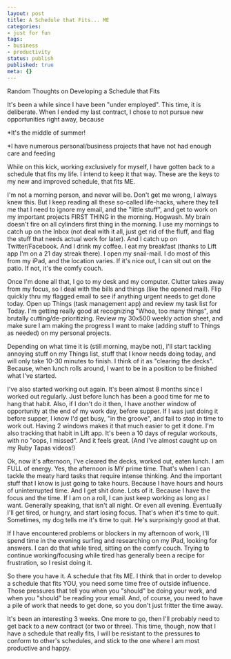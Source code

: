 ```yaml
---
layout: post
title: A Schedule that Fits... ME
categories:
- just for fun
tags:
- business
- productivity
status: publish
published: true
meta: {}
---
```


Random Thoughts on Developing a Schedule that Fits


It's been a while since I have been "under employed".  This time, it is deliberate. When I ended my last contract, I chose to not pursue new opportunities right away, because


*It's the middle of summer!


*I have numerous personal/business projects that have not had enough care and feeding


While on this kick, working exclusively for myself, I have gotten back to a schedule that fits my life.  I intend to keep it that way.  These are the keys to my new and improved schedule, that fits ME.


I'm not a morning person, and never will be. Don't get me wrong, I always knew this.  But I keep reading all these so-called life-hacks, where they tell me that I need to ignore my email, and the "little stuff", and get to work on my important projects FIRST THING in the morning.  Hogwash.  My brain doesn't fire on all cylinders first thing in the morning.  I use my mornings to catch up on the Inbox (not deal with it all, just get rid of the fluff, and flag the stuff that needs actual work for later).  And I catch up on Twitter/Facebook.  And I drink my coffee.  I eat my breakfast (thanks to Lift app I'm on a 21 day streak there). I open my snail-mail. I do most of this from my iPad, and the location varies. If it's nice out, I can sit out on the patio. If not, it's the comfy couch.


Once I'm done all that, I go to my desk and my computer.  Clutter takes away from my focus, so I deal with the bills and things (like the opened mail). Flip quickly thru my flagged email to see if anything urgent needs to get done today.  Open up Things (task management app) and review my task list for Today.  I'm getting really good at recognizing "Whoa, too many things", and brutally cutting/de-prioritizing.  Review my 30x500 weekly action sheet, and make sure I am making the progress I want to make (adding stuff to Things as needed) on my personal projects.


Depending on what time it is (still morning, maybe not), I'll start tackling annoying stuff on my Things list, stuff that I know needs doing today, and will only take 10-30 minutes to finish.  I think of it as "clearing the decks".  Because, when lunch rolls around, I want to be in a position to be finished what I've started.


I've also started working out again.  It's been almost 8 months since I worked out regularly.  Just before lunch has been a good time for me to hang that habit.  Also, if I don't do it then, I have another window of opportunity at the end of my work day, before supper.  If I was just doing it before supper, I know I'd get busy, "in the groove", and fail to stop in time to work out.  Having 2 windows makes it that much easier to get it done.  I'm also tracking that habit in Lift app. It's been a 10 days of regular workouts, with no "oops, I missed".  And it feels great. (And I've almost caught up on my Ruby Tapas videos!)


Ok, now it's afternoon, I've cleared the decks, worked out, eaten lunch. I am FULL of energy. Yes, the afternoon is MY prime time. That's when I can tackle the meaty hard tasks that require intense thinking. And the important stuff that I know is just going to take hours. Because I have hours and hours of uninterrupted time. And I get shit done. Lots of it. Because I have the focus and the time. If I am on a roll, I can just keep working as long as I want. Generally speaking, that isn't all night.  Or even all evening. Eventually I'll get tired, or hungry, and start losing focus.  That's when it's time to quit. Sometimes, my dog tells me it's time to quit.  He's surprisingly good at that.


If I have encountered problems or blockers in my afternoon of work, I'll spend time in the evening surfing and researching on my iPad, looking for answers. I can do that while tired, sitting on the comfy couch. Trying to continue working/focusing while tired has generally been a recipe for frustration, so I resist doing it.


So there you have it.  A schedule that fits ME.  I think that in order to develop a schedule that fits YOU, you need some time free of outside influence.  Those pressures that tell you when you "should" be doing your work, and when you "should" be reading your email.  And, of course, you need to have a pile of work that needs to get done, so you don't just fritter the time away.


It's been an interesting 3 weeks.  One more to go, then I'll probably need to get back to a new contract (or two or three).  This time, though, now that I have a schedule that really fits, I will be resistant to the pressures to conform to other's schedules, and stick to the one where I am most productive and happy.
